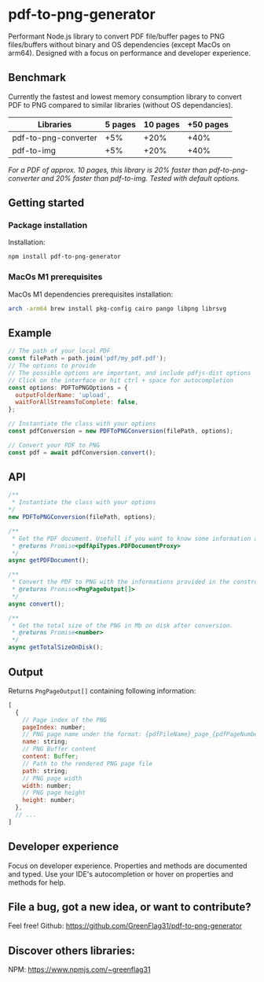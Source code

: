 # pdf-to-png-generator

Performant Node.js library to convert PDF file/buffer pages to PNG files/buffers without binary and OS dependencies (except MacOs on arm64). Designed with a focus on performance and developer experience.

## Benchmark

Currently the fastest and lowest memory consumption library to convert PDF to PNG compared to similar libraries (without OS dependancies).

| Libraries            | 5 pages | 10 pages | +50 pages |
| -------------------- | ------- | -------- | --------- |
| pdf-to-png-converter | +5%     | +20%     | +40%      |
| pdf-to-img           | +5%     | +20%     | +40%      |

_For a PDF of approx. 10 pages, this library is 20% faster than pdf-to-png-converter and 20% faster than pdf-to-img. Tested with default options._

## Getting started

### Package installation

Installation:

```sh
npm install pdf-to-png-generator
```

### MacOs M1 prerequisites

MacOs M1 dependencies prerequisites installation:

```bash
arch -arm64 brew install pkg-config cairo pango libpng librsvg
```

## Example

```javascript
// The path of your local PDF
const filePath = path.join('pdf/my_pdf.pdf');
// The options to provide
// The possible options are important, and include pdfjs-dist options
// Click on the interface or hit ctrl + space for autocompletion
const options: PDFToPNGOptions = {
  outputFolderName: 'upload',
  waitForAllStreamsToComplete: false,
};

// Instantiate the class with your options
const pdfConversion = new PDFToPNGConversion(filePath, options);

// Convert your PDF to PNG
const pdf = await pdfConversion.convert();
```

## API

```javascript
/**
 * Instantiate the class with your options
*/
new PDFToPNGConversion(filePath, options);

/**
 * Get the PDF document. Usefull if you want to know some information about the PDF before doing the conversion.
 * @returns Promise<pdfApiTypes.PDFDocumentProxy>
 */
async getPDFDocument();

/**
 * Convert the PDF to PNG with the informations provided in the constructor.
 * @returns Promise<PngPageOutput[]>
 */
async convert();

/**
 * Get the total size of the PNG in Mb on disk after conversion.
 * @returns Promise<number>
 */
async getTotalSizeOnDisk();
```

## Output

Returns `PngPageOutput[]` containing following information:

```javascript
[
  {
    // Page index of the PNG
    pageIndex: number;
    // PNG page name under the format: {pdfFileName}_page_{pdfPageNumber}.png
    name: string;
    // PNG Buffer content
    content: Buffer;
    // Path to the rendered PNG page file
    path: string;
    // PNG page width
    width: number;
    // PNG page height
    height: number;
  },
  // ...
]
```

## Developer experience

Focus on developer experience. Properties and methods are documented and typed. Use your IDE's autocompletion or hover on properties and methods for help.

## File a bug, got a new idea, or want to contribute?

Feel free! Github: https://github.com/GreenFlag31/pdf-to-png-generator

## Discover others libraries:

NPM: https://www.npmjs.com/~greenflag31
